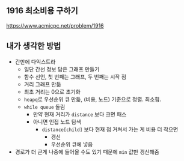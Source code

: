 ## 1916 최소비용 구하기

<https://www.acmicpc.net/problem/1916>

## 내가 생각한 방법

<!-- ![이미지](./img.png) -->

- 간만에 다익스트라
  - 일단 간선 정보 담은 그래프 만들기
  - 함수 선언, 첫 번째는 그래프, 두 번째는 시작 점
  - 거리 그래프 만듦
  - 최초 거리는 0으로 초기화
  - `heapq`로 우선순위 큐 만듦, (비용, 노드) 기준으로 정렬. 최소힙.
  - `while queue` 돌림
    - 만약 현재 거리가 `distance` 보다 크면 패스
    - 아니면 인접 노드 탐색
      - `distance[child]` 보다 현재 점 거쳐서 가는 게 비용 더 작으면
        - 갱신
        - 우선순위 큐에 넣음
- 경로가 더 큰게 나중에 들어올 수도 있기 때문에 `min` 값만 갱신해줌

